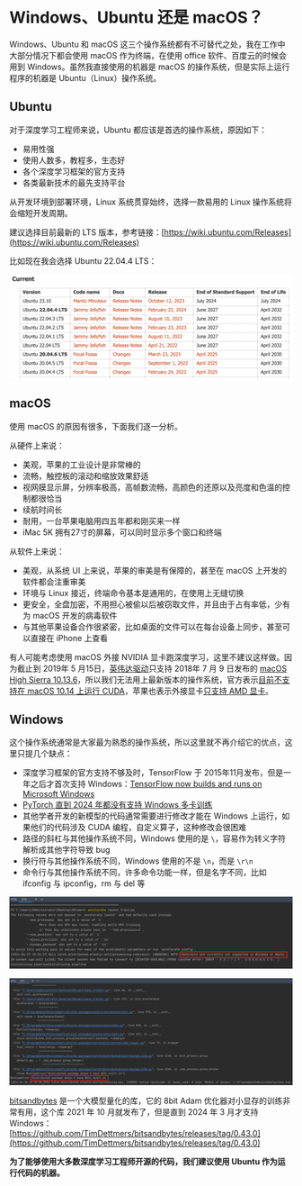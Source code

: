 # Windows、Ubuntu 还是 macOS？

Windows、Ubuntu 和 macOS 这三个操作系统都有不可替代之处，我在工作中大部分情况下都会使用 macOS 作为终端，在使用 office 软件、百度云的时候会用到 Windows。虽然我直接使用的机器是 macOS 的操作系统，但是实际上运行程序的机器是 Ubuntu（Linux）操作系统。

## Ubuntu

对于深度学习工程师来说，Ubuntu 都应该是首选的操作系统，原因如下：

* 易用性强
* 使用人数多，教程多，生态好
* 各个深度学习框架的官方支持
* 各类最新技术的最先支持平台

从开发环境到部署环境，Linux 系统贯穿始终，选择一款易用的 Linux 操作系统将会缩短开发周期。

建议选择目前最新的 LTS 版本，参考链接：[https://wiki.ubuntu.com/Releases](https://wiki.ubuntu.com/Releases)

比如现在我会选择 Ubuntu 22.04.4 LTS：

![](windows-linux-or-macos/image.png)

## macOS

使用 macOS 的原因有很多，下面我们逐一分析。

从硬件上来说：

* 美观，苹果的工业设计是非常棒的
* 流畅，触控板的滚动和缩放效果舒适
* 视网膜显示屏，分辨率极高，高帧数流畅，高颜色的还原以及亮度和色温的控制都很恰当
* 续航时间长
* 耐用，一台苹果电脑用四五年都和刚买来一样
* iMac 5K 拥有27寸的屏幕，可以同时显示多个窗口和终端

从软件上来说：

* 美观，从系统 UI 上来说，苹果的审美是有保障的，甚至在 macOS 上开发的软件都会注重审美
* 环境与 Linux 接近，终端命令基本是通用的，在使用上无缝切换
* 更安全，全盘加密，不用担心被偷以后被窃取文件，并且由于占有率低，少有为 macOS 开发的病毒软件
* 与其他苹果设备合作很紧密，比如桌面的文件可以在每台设备上同步，甚至可以直接在 iPhone 上查看

有人可能考虑使用 macOS 外接 NVIDIA 显卡跑深度学习，这里不建议这样做。因为截止到 2019年 5 月15日，[英伟达驱动](https://www.nvidia.com/download/driverResults.aspx/147830/)只支持 2018年 7 月 9 日发布的 [macOS High Sierra 10.13.6](https://support.apple.com/kb/DL1969?locale=zh_CN)，所以我们无法用上最新版本的操作系统，官方表示[目前不支持在 macOS 10.14 上运行 CUDA](https://devtalk.nvidia.com/default/topic/1042279/cuda-10-and-macos-10-14/)，苹果也表示外接显卡[只支持 AMD 显卡](https://support.apple.com/zh-cn/HT208544)。

## Windows

这个操作系统通常是大家最为熟悉的操作系统，所以这里就不再介绍它的优点，这里只提几个缺点：

* 深度学习框架的官方支持不够及时，TensorFlow 于 2015年11月发布，但是一年之后才首次支持 Windows：[TensorFlow now builds and runs on Microsoft Windows](https://github.com/tensorflow/tensorflow/releases/tag/0.12.0-rc0)
* [PyTorch 直到 2024 年都没有支持 Windows 多卡训练](https://github.com/pytorch/pytorch/issues/42095)
* 其他学者开发的新模型的代码通常需要进行修改才能在 Windows 上运行，如果他们的代码涉及 CUDA 编程，自定义算子，这种修改会很困难
* 路径的斜杠与其他操作系统不同，Windows 使用的是 `\`，容易作为转义字符解析成其他字符导致 bug
* 换行符与其他操作系统不同，Windows 使用的不是 `\n`，而是 `\r\n`
* 命令行与其他操作系统不同，许多命令功能一样，但是名字不同，比如 ifconfig 与 ipconfig，rm 与 del 等

![](windows-linux-or-macos/image1.png)

![](windows-linux-or-macos/image2.png)

[bitsandbytes](https://github.com/TimDettmers/bitsandbytes) 是一个大模型量化的库，它的 8bit Adam 优化器对小显存的训练非常有用，这个库 2021 年 10 月就发布了，但是直到 2024 年 3 月才支持 Windows：[https://github.com/TimDettmers/bitsandbytes/releases/tag/0.43.0](https://github.com/TimDettmers/bitsandbytes/releases/tag/0.43.0)

**为了能够使用大多数深度学习工程师开源的代码，我们建议使用 Ubuntu 作为运行代码的机器。**
